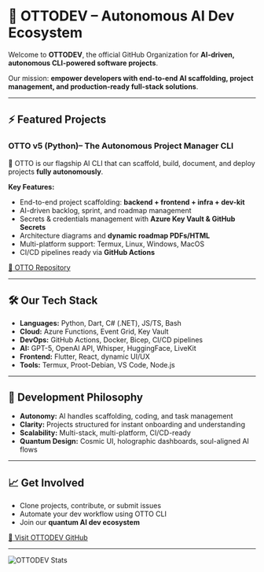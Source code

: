 # 🌌 OTTODEV – Autonomous AI Dev Ecosystem

Welcome to **OTTODEV**, the official GitHub Organization for **AI-driven, autonomous CLI-powered software projects**.  

Our mission: **empower developers with end-to-end AI scaffolding, project management, and production-ready full-stack solutions**.  

---

## ⚡ Featured Projects

### **OTTO v5 (Python)– The Autonomous Project Manager CLI**
🚀 OTTO is our flagship AI CLI that can scaffold, build, document, and deploy projects **fully autonomously**.  

**Key Features:**  
- End-to-end project scaffolding: **backend + frontend + infra + dev-kit**  
- AI-driven backlog, sprint, and roadmap management  
- Secrets & credentials management with **Azure Key Vault & GitHub Secrets**  
- Architecture diagrams and **dynamic roadmap PDFs/HTML**  
- Multi-platform support: Termux, Linux, Windows, MacOS  
- CI/CD pipelines ready via **GitHub Actions**  

[🔗 OTTO Repository](https://github.com/OTTODEV-CLIs/PyOTTO-v5-CLi)

---

## 🛠️ Our Tech Stack
- **Languages:** Python, Dart, C# (.NET), JS/TS, Bash  
- **Cloud:** Azure Functions, Event Grid, Key Vault  
- **DevOps:** GitHub Actions, Docker, Bicep, CI/CD pipelines  
- **AI:** GPT-5, OpenAI API, Whisper, HuggingFace, LiveKit  
- **Frontend:** Flutter, React, dynamic UI/UX  
- **Tools:** Termux, Proot-Debian, VS Code, Node.js  

---

## 🌠 Development Philosophy
- **Autonomy:** AI handles scaffolding, coding, and task management  
- **Clarity:** Projects structured for instant onboarding and understanding  
- **Scalability:** Multi-stack, multi-platform, CI/CD-ready  
- **Quantum Design:** Cosmic UI, holographic dashboards, soul-aligned AI flows  

---

## 📈 Get Involved
- Clone projects, contribute, or submit issues  
- Automate your dev workflow using OTTO CLI  
- Join our **quantum AI dev ecosystem**  

[🔗 Visit OTTODEV GitHub](https://github.com/OTTODEV-CLIs)

---

![OTTODEV Stats](https://github-readme-stats.vercel.app/api?org=MuhaliLabs-AI&theme=midnight-purple&count_private=true)
